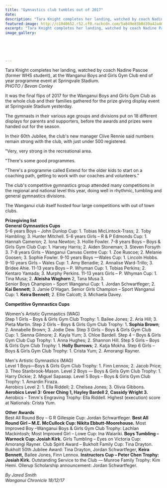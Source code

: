 ```yaml
---
title: "Gymnastics club tumbles out of 2017"
date: 
description: "Tara Knight completes her landing, watched by coach Nadine Pascoe (former WHS student), at the Wanganui Boys and Girls Gym Club end of year programme event at Springvale Stadium..."
featured-image: http://c1940652.r52.cf0.rackcdn.com/5a849e83b8d39a42a400061c/boys--girls-gym-nadine-pascoe-ex.jpg
excerpt: "Tara Knight completes her landing, watched by coach Nadine Pascoe (former WHS student), at the Wanganui Boys and Girls Gym Club end of year programme event at Springvale Stadium."
image_gallery:
    
    
    
    
    
---
```


<p><span>Tara Knight completes her landing, watched by coach Nadine Pascoe (former WHS student), at the Wanganui Boys and Girls Gym Club end of year programme event at Springvale Stadium.<br /><em>PHOTO / Bevan Conley</em></span></p>
<p class="element element-paragraph">It was the final flips of 2017 for the Wanganui Boys and Girls Gym Club as the whole club and their families gathered for the prize giving display event at Springvale Stadium yesterday.</p>
<p class="element element-paragraph">The gymnasts in their various age groups and divisions put on 18 different displays for parents and supporters, before the awards and prizes were handed out for the season.</p>
<p class="element element-paragraph">In their 60th Jubilee, the club's new manager Clive Rennie said numbers remain strong with the club, with just under 500 registered.</p>
<p class="element element-paragraph">"Very, very strong in the recreational area.</p>
<p class="element element-paragraph">"There's some good programmes.</p>
<p class="element element-paragraph">"There's a programme called Extend for the older kids to start on a coaching path, getting to work with our coaches and volunteers."</p>
<p class="element element-paragraph">The club's competitive gymnastics group attended many competitions in the regional and national level this year, doing well in rhythmic, tumbling and general gymnastics divisions.</p>
<p class="element element-paragraph">The Wanganui club itself hosted four large competitions with out of town clubs.</p>
<p class="element element-paragraph"><strong>Prizegiving list</strong><br /><strong>General Gymnastics Cups</strong><br />5-6 years Boys &ndash; John Dunlop Cup: 1. Tobias MicLintock-Trass; 2. Toby Hambling; 3. Hunter Mitchell. 5-6 years Girls &ndash; R &amp; P Edmonds Cup: 1. Hannah Cameron; 2. Iona Newton; 3. Hollie Fowler. 7-8 years Boys &ndash; Boys &amp; Girls Gym Club Cup: 1. Harvey Harris; 2. Aiden Stoneman; 3. Steven Forsyth 3. 7-8 years Girls &ndash; Wanganui Canvas Centre Cup: 1. Zoe Ruscoe; 2. Melanie Goosen; 3. Sophie Fowler. 9-10 years Boys &mdash;Wales Cup: 1. Lincoln Hobbs. 9-10 years Girls &ndash; Wales Cup: 1. Amy Benadie; 2. Annalise Ward-Trillo; 3. Bridee Ahie. 11-13 years Boys &ndash; P. Whyman Cup: 1. Tobias Perkins; 2. Kentaro Yamada; 3. Murphy Perkins. 11-13 years Girls &ndash; P. Whyman Cup: 1. Tina Musa; 2. <strong>Aleisha Waghorn</strong> 2, Tana Musa 3.<br />Senior Boys Champion &ndash; Sport Wanganui Cup: 1. Jordan Schwartfeger; 2. <strong>Kai Bennett</strong>; 3. Jamie O'Hagan. Senior Girls Champion &ndash; Sport Wanganui Cup: 1. <strong>Keira Bennett</strong>; 2. Ellie Calcott; 3. Michaela Davey.</p>
<p class="element element-paragraph"><strong>Competitive Gymnastics Cups</strong></p>
<p class="element element-paragraph">Women's Artistic Gymnastics (WAG)<br />Step 1 Girls &ndash; Boys &amp; Girls Gym Club Trophy: 1. Bailee Jones; 2. Aria Hill; 3. Pieta Martin. Step 2 Girls &ndash; Boys &amp; Girls Gym Club Trophy: 1. <strong>Sophia Brown</strong>; 2. Annabelle Brown; 3. Jodie Dew. Step 3 Girls &ndash; Boys &amp; Girls Gym Club Cup: 1. Sienna Gilmore; 2. Kayla Yum; 3. Chloe Bardell. Step 4 &ndash; Boys &amp; Girls Gym Club Cup Trophy: 1. Anna Hughes; 2. Shannon Hill. Step 5 Girls &ndash; Boys &amp; Girls Gym Club Trophy: 1.<strong> Holly Burrows</strong>; 2. Katja Mokha. Step 6 Girls &ndash; Boys &amp; Girls Gym Club Trophy: 1. Crista Yum; 2. Amorangi Rayner.</p>
<p class="element element-paragraph">Men's Artistic Gymnastics (MAG)<br />Level 1 Boys&mdash;Boys &amp; Girls Gym Club Trophy: 1. Finn Lennox; 2. Jacob Price; 3. Theo Stanbrook-Mason. Level 2 Boys &mdash; Boys &amp; Girls Gym Club Trophy: 1. Harry Dickie; 2. Miguel Sapasap. Level 5 Boys &ndash; Boys &amp; Girls Gym Club Trophy: 1. Amardin Firaza.<br />Aerobics Level 2: 1. Ella Riddell; 2. Chelsea Jones; 3. Olivia Gibbons.<br /><strong>Aerobics Level 3:</strong> <strong>Greer Ching 1, Hayley Bardell 2</strong>,<strong> Cassidy Wright 3.&nbsp;</strong><br />Aerobics - Timm's Engraving Trophy: Ella Riddell. Highest (execution) score at Nationals: Crista Yum.</p>
<p class="element element-paragraph"><strong>Other Awards</strong><br />Best All Round Boy &ndash; G R Gillespie Cup: Jordan Schwartfeger. <strong>Best All Round Girl &ndash; M.E. McCullock Cup: Nikita Ebbutt-Moorehouse.</strong> Most Improved Boy &ndash;Wanganui Boys &amp; Girls Gym Club Trophy: Lachlan Mackintosh; Most Improved Girl &ndash; Lowe Cup: Ina Waiariki. <strong>Boys Tumbling &ndash; Warnock Cup: Josiah Kirk.</strong> Girls Tumbling &ndash; Eyes on Victoria Cup: Amorangi Rayner. Club Spirit Award &ndash; Bukholt Family Cup: Tina Drayton. Bukholt 50th Jubilee Award: Tina Drayton, Jordan Schwartfeger, <strong>Keira Bennett,</strong> Bailee Jones, Finn Lennox. <strong>Instructors Cup &ndash; Peter Chen Trophy: Josiah Kirk.</strong> Outstanding Service to the Club &mdash; Munroe Family Trophy: Kim Hemi. Ollerup Scholarship announcement: Jordan Schwartfeger.</p>
<p><span><em><span>By Jared Smith<br />Wanganui Chronicle 18/12/17</span></em></span></p>

